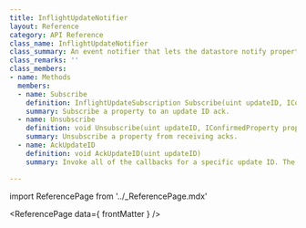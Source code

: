 ```yaml
---
title: InflightUpdateNotifier
layout: Reference
category: API Reference
class_name: InflightUpdateNotifier
class_summary: An event notifier that lets the datastore notify properties when a reliable update is acked by the server.
class_remarks: ''
class_members:
- name: Methods
  members:
  - name: Subscribe
    definition: InflightUpdateSubscription Subscribe(uint updateID, IConfirmedProperty property)
    summary: Subscribe a property to an update ID ack.
  - name: Unsubscribe
    definition: void Unsubscribe(uint updateID, IConfirmedProperty property)
    summary: Unsubscribe a property from receiving acks.
  - name: AckUpdateID
    definition: void AckUpdateID(uint updateID)
    summary: Invoke all of the callbacks for a specific update ID. The callbacks will be removed after they invoked.

---
```

import ReferencePage from '../_ReferencePage.mdx'

<ReferencePage data={ frontMatter } />

